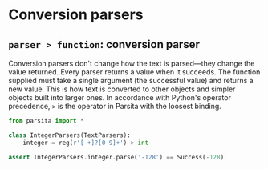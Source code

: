 # Conversion parsers

## `parser > function`: conversion parser

Conversion parsers don't change how the text is parsed—they change the value returned. Every parser returns a value when it succeeds. The function supplied must take a single argument (the successful value) and returns a new value. This is how text is converted to other objects and simpler objects built into larger ones. In accordance with Python's operator precedence, `>` is the operator in Parsita with the loosest binding.

```python
from parsita import *

class IntegerParsers(TextParsers):
    integer = reg(r'[-+]?[0-9]+') > int

assert IntegerParsers.integer.parse('-128') == Success(-128)
```
